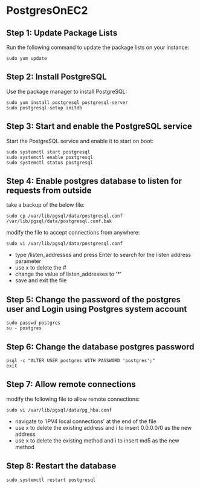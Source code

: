 # PostgresOnEC2

## Step 1: Update Package Lists
Run the following command to update the package lists on your instance:
```
sudo yum update
```

## Step 2: Install PostgreSQL
Use the package manager to install PostgreSQL:
```
sudo yum install postgresql postgresql-server
sudo postgresql-setup initdb
```

## Step 3: Start and enable the PostgreSQL service
Start the PostgreSQL service and enable it to start on boot:
```
sudo systemctl start postgresql
sudo systemctl enable postgresql
sudo systemctl status postgresql
```

## Step 4: Enable postgres database to listen for requests from outside
take a backup of the below file:
```
sudo cp /var/lib/pgsql/data/postgresql.conf /var/lib/pgsql/data/postgresql.conf.bak
```

modify the file to accept connections from anywhere:
```
sudo vi /var/lib/pgsql/data/postgresql.conf
```

* type /listen_addresses and press Enter to search for the listen address parameter
* use x to delete the #
* change the value of listen_addresses to '*'
* save and exit the file

## Step 5: Change the password of the postgres user and Login using Postgres system account
```
sudo passwd postgres
su - postgres
```

## Step 6: Change the database postgres password
```
psql -c "ALTER USER postgres WITH PASSWORD 'postgres';"
exit
```

## Step 7: Allow remote connections
modify the following file to allow remote connections:
```
sudo vi /var/lib/pgsql/data/pg_hba.conf
```
* navigate to 'IPV4 local connections' at the end of the file
* use x to delete the existing address and i to insert 0.0.0.0/0 as the new address
* use x to delete the existing method and i to insert md5 as the new method


## Step 8: Restart the database
```
sudo systemctl restart postgresql
```


